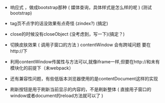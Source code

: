 



* 响应式 ，做成bootstrap那种  ( 媒体查询，具体样式是怎么样的呢 )   (测试bootstrap) 

* tag页不点字的话没效果有点奇怪   (zindex?) (搞定)
* close的时候没有closeObject  (没考虑到，写一下)(搞定？)



* 切换皮肤效果  ( 调用子窗口的方法 )   contentWindow    会有跨域问题   要在http://下
* 利用contentWindow传属性与方法可以,就像iframe一样,但要在http://和未有模块化的前提下（未webpack）
* 还有兼容性问题，有些低版本浏览器使用的是contentDocument这样的实现



* 刷新按钮是用于刷新当前显示的内容的，不是刷新整体 ( 直接用子窗口的window或者document的reload方法就可以了 )


















